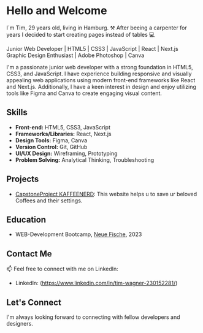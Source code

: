 <p align="center">

# Hello and Welcome
I´m Tim, 29 years old, living in Hamburg.
⚒️ After beeing a carpenter for years I decided to start creating pages instead of tables 💻




  Junior Web Developer | HTML5 | CSS3 | JavaScript | React | Next.js<br>
  Graphic Design Enthusiast | Adobe Photoshop | Canva



I'm a passionate junior web developer with a strong foundation in HTML5, CSS3, and JavaScript. I have experience building responsive and visually appealing web applications using modern front-end frameworks like React and Next.js. Additionally, I have a keen interest in design and enjoy utilizing tools like Figma and Canva to create engaging visual content.

## Skills

- **Front-end:** HTML5, CSS3, JavaScript
- **Frameworks/Libraries:** React, Next.js
- **Design Tools:** Figma, Canva
- **Version Control:** Git, GitHub
- **UI/UX Design:** Wireframing, Prototyping
- **Problem Solving:** Analytical Thinking, Troubleshooting

## Projects

- [CapstoneProject KAFFEENERD](https://github.com/TmWgnr/KaffeeNerd): This website helps u to save ur beloved Coffees and their settings.


## Education

- WEB-Development Bootcamp, [Neue Fische]([https://www.example.com](https://www.neuefische.de/)), 2023

## Contact Me

📫 Feel free to connect with me on LinkedIn:

- LinkedIn: (https://www.linkedin.com/in/tim-wagner-230152281/)

## Let's Connect

</p>

I'm always looking forward to connecting with fellow developers and designers. 


